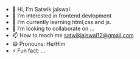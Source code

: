 - 👋 Hi, I’m Satwik jaiswal
- 👀 I’m interested in frontend devlopment
- 🌱 I’m currently learning html,css and js.
- 💞️ I’m looking to collaborate on ...
- 📫 How to reach me satwikjaiswal12@gmail.com
- 😄 Pronouns: He/Him
- ⚡ Fun fact: ...

<!---
Satwikjais/Satwikjais is a ✨ special ✨ repository because its `README.md` (this file) appears on your GitHub profile.
You can click the Preview link to take a look at your changes.
--->
